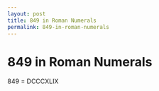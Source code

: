 ```yaml
---
layout: post
title: 849 in Roman Numerals
permalink: 849-in-roman-numerals
---
```


# 849 in Roman Numerals

849 = DCCCXLIX
